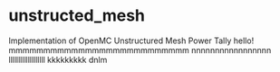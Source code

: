 # unstructed_mesh
Implementation of OpenMC Unstructured Mesh Power Tally
hello!
mmmmmmmmmmmmmmmmmmmmmmmmmm
nnnnnnnnnnnnnnnnn
lllllllllllllllllll
kkkkkkkkk
dnlm

